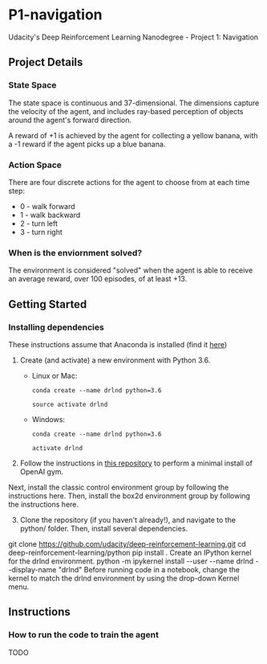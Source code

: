 # P1-navigation
Udacity's Deep Reinforcement Learning Nanodegree - Project 1: Navigation

## Project Details

### State Space
The state space is continuous and 37-dimensional. The dimensions capture the velocity of the agent, and includes ray-based perception of objects around the agent's forward direction.

A reward of +1 is achieved by the agent for collecting a yellow banana, with a -1 reward if the agent picks up a blue banana.

### Action Space
There are four discrete actions for the agent to choose from at each time step:

* 0 - walk forward 
* 1 - walk backward
* 2 - turn left
* 3 - turn right

### When is the enviornment solved?
The environment is considered "solved" when the agent is able to receive an average reward, over 100 episodes, of at least +13.

## Getting Started

### Installing dependencies
These instructions assume that Anaconda is installed (find it [here](https://www.anaconda.com/))
1. Create (and activate) a new environment with Python 3.6.

   * Linux or Mac:

        `conda create --name drlnd python=3.6`
        
        `source activate drlnd`

   * Windows:
        
        `conda create --name drlnd python=3.6` 
        
        `activate drlnd`

2. Follow the instructions in [this repository](https://github.com/openai/gym) to perform a minimal install of OpenAI gym.

Next, install the classic control environment group by following the instructions here.
Then, install the box2d environment group by following the instructions here.

3. Clone the repository (if you haven't already!), and navigate to the python/ folder. Then, install several dependencies.

git clone https://github.com/udacity/deep-reinforcement-learning.git
cd deep-reinforcement-learning/python
pip install .
Create an IPython kernel for the drlnd environment.
python -m ipykernel install --user --name drlnd --display-name "drlnd"
Before running code in a notebook, change the kernel to match the drlnd environment by using the drop-down Kernel menu.

## Instructions

### How to run the code to train the agent
TODO
